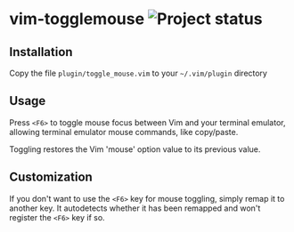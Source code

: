 vim-togglemouse ![Project status](http://stillmaintained.com/nvie/vim-togglemouse.png)
===============

Installation
------------
Copy the file `plugin/toggle_mouse.vim` to your `~/.vim/plugin` directory

Usage
-----
Press `<F6>` to toggle mouse focus between Vim and your terminal emulator,
allowing terminal emulator mouse commands, like copy/paste.

Toggling restores the Vim 'mouse' option value to its previous value.


Customization
-------------
If you don't want to use the `<F6>` key for mouse toggling, simply remap it to
another key.  It autodetects whether it has been remapped and won't register
the `<F6>` key if so.
